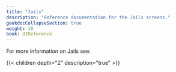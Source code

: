 ```yaml
---
title: "Jails"
description: "Reference documentation for the Jails screens."
geekdocCollapseSection: true
weight: 10
book: UIReference
---
```


For more information on Jails see:

{{< children depth="2" description="true" >}} 
